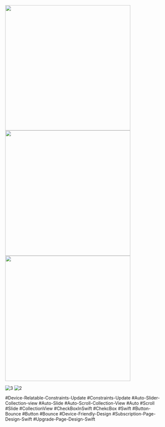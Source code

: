 <img src="https://user-images.githubusercontent.com/82731243/198116096-59e0afb2-6030-48e7-9b08-a829bd808eb6.png" data-canonical-src="https://gyazo.com/eb5c5741b6a9a16c692170a41a49c858.png" width="400" /> 

<img src="https://user-images.githubusercontent.com/82731243/198117663-8e2f548b-37f6-4ee1-8dd0-5b7510f7dfec.png" data-canonical-src="https://gyazo.com/eb5c5741b6a9a16c692170a41a49c858.png" width="400" /> 

<img src="https://user-images.githubusercontent.com/82731243/198117686-3799e685-09d5-4b33-8936-94adced86669.png" data-canonical-src="https://gyazo.com/eb5c5741b6a9a16c692170a41a49c858.png" width="400" /> 

![3](https://user-images.githubusercontent.com/82731243/198117663-8e2f548b-37f6-4ee1-8dd0-5b7510f7dfec.png)
![2](https://user-images.githubusercontent.com/82731243/198117686-3799e685-09d5-4b33-8936-94adced86669.png)

#Device-Relatable-Constraints-Update
#Constraints-Update
#Auto-Slider-Collection-view
#Auto-Slide
#Auto-Scroll-Collection-View
#Auto 
#Scroll
#Slide
#CollectionView
#CheckBoxInSwift
#ChekcBox
#Swift
#Button-Bounce
#Button
#Bounce
#Device-Friendly-Design
#Subscription-Page-Design-Swift
#Upgrade-Page-Design-Swift

